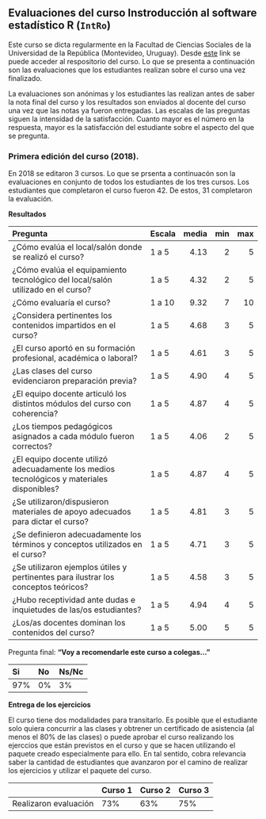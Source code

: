 
<!-- README.md is generated from README.Rmd. Please edit that file -->

## Evaluaciones del curso Instroducción al software estadístico R (`IntRo`)

Este curso se dicta regularmente en la Facultad de Ciencias Sociales de
la Universidad de la República (Montevideo, Uruguay). Desde
[este](https://github.com/Nicolas-Schmidt/IntRo) link se puede acceder
al respositorio del curso. Lo que se presenta a continuación son las
evaluaciones que los estudiantes realizan sobre el curso una vez
finalizado.

La evaluaciones son anónimas y los estudiantes las realizan antes de
saber la nota final del curso y los resultados son enviados al docente
del curso una vez que las notas ya fueron entregadas. Las escalas de las
preguntas siguen la intensidad de la satisfacción. Cuanto mayor es el
número en la respuesta, mayor es la satisfacción del estudiante sobre
el aspecto del que se pregunta.

### Primera edición del curso (2018).

En 2018 se editaron 3 cursos. Lo que se prsenta a continuacón son la
evaluaciones en conjunto de todos los estudiantes de los tres cursos.
Los estudiantes que completaron el curso fueron 42. De estos, 31
completaron la
evaluación.

**Resultados**

| Pregunta                                                                                   | Escala | media | min | max |
| :----------------------------------------------------------------------------------------- | :----- | ----: | --: | --: |
| ¿Cómo evalúa el local/salón donde se realizó el curso?                                     | 1 a 5  |  4.13 |   2 |   5 |
| ¿Cómo evalúa el equipamiento tecnológico del local/salón utilizado en el curso?            | 1 a 5  |  4.32 |   2 |   5 |
| ¿Cómo evaluaría el curso?                                                                  | 1 a 10 |  9.32 |   7 |  10 |
| ¿Considera pertinentes los contenidos impartidos en el curso?                              | 1 a 5  |  4.68 |   3 |   5 |
| ¿El curso aportó en su formación profesional, académica o laboral?                         | 1 a 5  |  4.61 |   3 |   5 |
| ¿Las clases del curso evidenciaron preparación previa?                                     | 1 a 5  |  4.90 |   4 |   5 |
| ¿El equipo docente articuló los distintos módulos del curso con coherencia?                | 1 a 5  |  4.87 |   4 |   5 |
| ¿Los tiempos pedagógicos asignados a cada módulo fueron correctos?                         | 1 a 5  |  4.06 |   2 |   5 |
| ¿El equipo docente utilizó adecuadamente los medios tecnológicos y materiales disponibles? | 1 a 5  |  4.87 |   4 |   5 |
| ¿Se utilizaron/dispusieron materiales de apoyo adecuados para dictar el curso?             | 1 a 5  |  4.81 |   3 |   5 |
| ¿Se definieron adecuadamente los términos y conceptos utilizados en el curso?              | 1 a 5  |  4.71 |   3 |   5 |
| ¿Se utilizaron ejemplos útiles y pertinentes para ilustrar los conceptos teóricos?         | 1 a 5  |  4.58 |   3 |   5 |
| ¿Hubo receptividad ante dudas e inquietudes de las/os estudiantes?                         | 1 a 5  |  4.94 |   4 |   5 |
| ¿Los/as docentes dominan los contenidos del curso?                                         | 1 a 5  |  5.00 |   5 |   5 |

Pregunta final: **“Voy a recomendarle este curso a colegas…”**

| Si  | No | Ns/Nc |
| :-- | :- | :---- |
| 97% | 0% | 3%    |

**Entrega de los ejercicios**

El curso tiene dos modalidades para transitarlo. Es posible que el
estudiante solo quiera concurrir a las clases y obtrener un certificado
de asistencia (al menos el 80% de las clases) o puede aprobar el curso
realizando los ejerccios que están previstos en el curso y que se hacen
utilizando el paquete creado especialmente para ello. En tal sentido,
cobra relevancia saber la cantidad de estudiantes que avanzaron por el
camino de realizar los ejercicios y utilizar el paquete del curso.

|                       | Curso 1 | Curso 2 | Curso 3 |
| --------------------- | :------ | :------ | :------ |
| Realizaron evaluación | 73%     | 63%     | 75%     |
